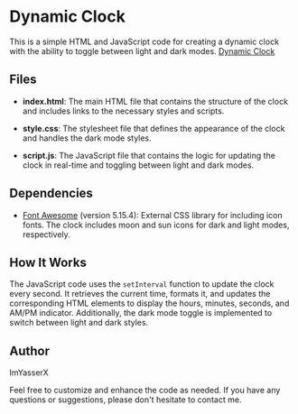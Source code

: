 # Dynamic Clock

This is a simple HTML and JavaScript code for creating a dynamic clock with the ability to toggle between light and dark modes.
[Dynamic Clock](https://imyasserx.github.io/DynamicClock/)

## Files

- **index.html**: The main HTML file that contains the structure of the clock and includes links to the necessary styles and scripts.

- **style.css**: The stylesheet file that defines the appearance of the clock and handles the dark mode styles.

- **script.js**: The JavaScript file that contains the logic for updating the clock in real-time and toggling between light and dark modes.

## Dependencies

- [Font Awesome](https://fontawesome.com/) (version 5.15.4): External CSS library for including icon fonts. The clock includes moon and sun icons for dark and light modes, respectively.

## How It Works

The JavaScript code uses the `setInterval` function to update the clock every second. It retrieves the current time, formats it, and updates the corresponding HTML elements to display the hours, minutes, seconds, and AM/PM indicator. Additionally, the dark mode toggle is implemented to switch between light and dark styles.

## Author

ImYasserX

Feel free to customize and enhance the code as needed. If you have any questions or suggestions, please don't hesitate to contact me.
